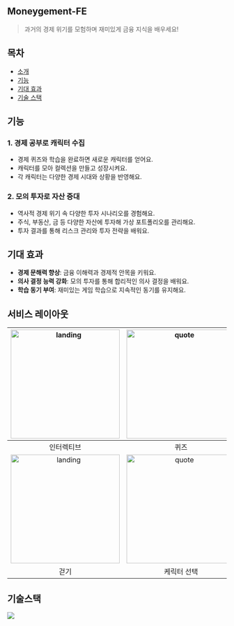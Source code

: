 ## Moneygement-FE

> 과거의 경제 위기를 모험하며 재미있게 금융 지식을 배우세요!

## 목차
- [소개](#소개)
- [기능](#기능)
- [기대 효과](#기대-효과)
- [기술 스택](#기술-스택)

## 기능

### 1. 경제 공부로 캐릭터 수집
- 경제 퀴즈와 학습을 완료하면 새로운 캐릭터를 얻어요.
- 캐릭터를 모아 컬렉션을 만들고 성장시켜요.
- 각 캐릭터는 다양한 경제 시대와 상황을 반영해요.

### 2. 모의 투자로 자산 증대
- 역사적 경제 위기 속 다양한 투자 시나리오를 경험해요.
- 주식, 부동산, 금 등 다양한 자산에 투자해 가상 포트폴리오를 관리해요.
- 투자 결과를 통해 리스크 관리와 투자 전략을 배워요.

## 기대 효과

- **경제 문해력 향상**: 금융 이해력과 경제적 안목을 키워요.
- **의사 결정 능력 강화**: 모의 투자를 통해 합리적인 의사 결정을 배워요.
- **학습 동기 부여**: 재미있는 게임 학습으로 지속적인 동기를 유지해요.

## 서비스 레이아웃

| <img src="https://github.com/user-attachments/assets/f419389e-5da7-49d3-bc49-98018fb6585e" width="250" alt="landing"> |       <img src="https://github.com/user-attachments/assets/001525f3-c579-411f-ad89-c23d2f1f437f" width="250" alt="quote">        | 
|:---------------------------------------------------------------------------------------------------------------------:|:--------------------------------------------------------------------------------------------------------------------------------:|
|                                                         인터렉티브                                                         |                                                                퀴즈                                                                |
| <img src="https://github.com/user-attachments/assets/830e986a-9f7d-48ee-8fa2-ce44199ef649" width="250" alt="landing"> |       <img src="https://github.com/user-attachments/assets/494b0be7-c2b1-46d8-9279-270dc8b4c82e" width="250" alt="quote">        |
|                                                          걷기                                                           |                                                                케릭터 선택                                                                |




## 기술스택 
<img src="https://skillicons.dev/icons?i=react,threejs,nodejs,npm,materialui,styledcomponents,vite,blender,vscode,nginx&perline=5" />



